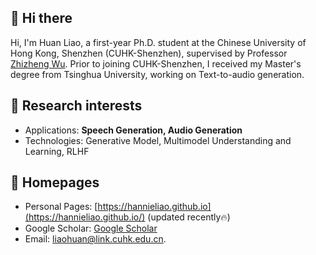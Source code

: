 ## 👋 Hi there 

Hi, I'm Huan Liao, a first-year Ph.D. student at the Chinese University of Hong Kong, Shenzhen (CUHK-Shenzhen), supervised by Professor [Zhizheng Wu](https://drwuz.com/). Prior to joining CUHK-Shenzhen, I received my Master's degree from Tsinghua University, working on Text-to-audio generation.

## 📖 Research interests
- Applications: **Speech Generation, Audio Generation**
- Technologies: Generative Model, Multimodel Understanding and Learning, RLHF

## 📎 Homepages
- Personal Pages: [https://hannieliao.github.io](https://hannieliao.github.io/) (updated recently🔥)
- Google Scholar: [Google Scholar](https://scholar.google.com/citations?hl=zh-CN&user=9mFDVT8AAAAJ)
- Email: [liaohuan@link.cuhk.edu.cn](mailto:liaohuan@link.cuhk.edu.cn).

<!--
**Hannieliao/Hannieliao** is a ✨ _special_ ✨ repository because its `README.md` (this file) appears on your GitHub profile.

Here are some ideas to get you started:

- 🔭 I’m currently working on ...
- 🌱 I’m currently learning ...
- 👯 I’m looking to collaborate on ...
- 🤔 I’m looking for help with ...
- 💬 Ask me about ...
- 📫 How to reach me: ...
- 😄 Pronouns: ...
- ⚡ Fun fact: ...
-->
